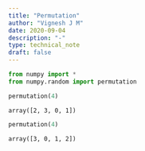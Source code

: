 ```yaml
---
title: "Permutation"
author: "Vignesh J M"
date: 2020-09-04
description: "-"
type: technical_note
draft: false
---
```


```python
from numpy import *
from numpy.random import permutation
```


```python
permutation(4)
```




    array([2, 3, 0, 1])




```python
permutation(4)
```




    array([3, 0, 1, 2])


